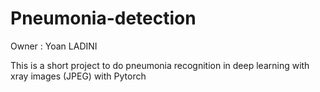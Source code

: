 # Pneumonia-detection
Owner : Yoan LADINI

This is a short project to do pneumonia recognition in deep learning with xray images (JPEG) with Pytorch
